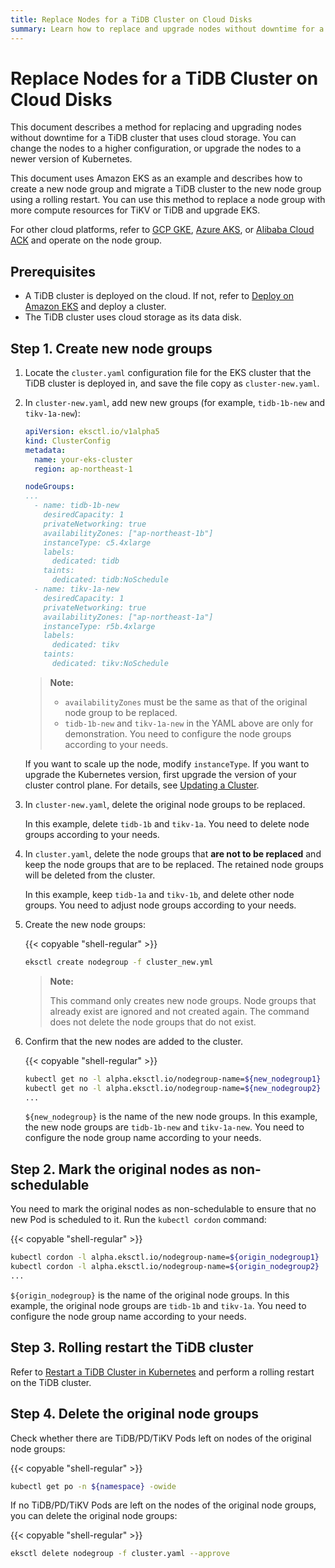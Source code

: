 ```yaml
---
title: Replace Nodes for a TiDB Cluster on Cloud Disks
summary: Learn how to replace and upgrade nodes without downtime for a TiDB cluster that uses cloud storage.
---
```


# Replace Nodes for a TiDB Cluster on Cloud Disks

This document describes a method for replacing and upgrading nodes without downtime for a TiDB cluster that uses cloud storage. You can change the nodes to a higher configuration, or upgrade the nodes to a newer version of Kubernetes.

This document uses Amazon EKS as an example and describes how to create a new node group and migrate a TiDB cluster to the new node group using a rolling restart. You can use this method to replace a node group with more compute resources for TiKV or TiDB and upgrade EKS.

For other cloud platforms, refer to [GCP GKE](deploy-on-gcp-gke.md), [Azure AKS](deploy-on-azure-aks.md), or [Alibaba Cloud ACK](deploy-on-alibaba-cloud.md) and operate on the node group.

## Prerequisites

- A TiDB cluster is deployed on the cloud. If not, refer to [Deploy on Amazon EKS](deploy-on-aws-eks.md) and deploy a cluster.
- The TiDB cluster uses cloud storage as its data disk.

## Step 1. Create new node groups

1. Locate the `cluster.yaml` configuration file for the EKS cluster that the TiDB cluster is deployed in, and save the file copy as `cluster-new.yaml`.

2. In `cluster-new.yaml`, add new new groups (for example, `tidb-1b-new` and `tikv-1a-new`):

    ```yaml
    apiVersion: eksctl.io/v1alpha5
    kind: ClusterConfig
    metadata:
      name: your-eks-cluster
      region: ap-northeast-1

    nodeGroups:
    ...
      - name: tidb-1b-new
        desiredCapacity: 1
        privateNetworking: true
        availabilityZones: ["ap-northeast-1b"]
        instanceType: c5.4xlarge
        labels:
          dedicated: tidb
        taints:
          dedicated: tidb:NoSchedule
      - name: tikv-1a-new
        desiredCapacity: 1
        privateNetworking: true
        availabilityZones: ["ap-northeast-1a"]
        instanceType: r5b.4xlarge
        labels:
          dedicated: tikv
        taints:
          dedicated: tikv:NoSchedule
    ```

    > **Note:**
    >
    > * `availabilityZones` must be the same as that of the original node group to be replaced.
    > * `tidb-1b-new` and `tikv-1a-new` in the YAML above are only for demonstration. You need to configure the node groups according to your needs.

    If you want to scale up the node, modify `instanceType`. If you want to upgrade the Kubernetes version, first upgrade the version of your cluster control plane. For details, see [Updating a Cluster](https://docs.aws.amazon.com/eks/latest/userguide/update-cluster.html).

3. In `cluster-new.yaml`, delete the original node groups to be replaced.

    In this example, delete `tidb-1b` and `tikv-1a`. You need to delete node groups according to your needs.

4. In `cluster.yaml`, delete the node groups that **are not to be replaced** and keep the node groups that are to be replaced. The retained node groups will be deleted from the cluster.

    In this example, keep `tidb-1a` and `tikv-1b`, and delete other node groups. You need to adjust node groups according to your needs.

5. Create the new node groups:

    {{< copyable "shell-regular" >}}

    ```bash
    eksctl create nodegroup -f cluster_new.yml
    ```

    > **Note:**
    >
    > This command only creates new node groups. Node groups that already exist are ignored and not created again. The command does not delete the node groups that do not exist.

6. Confirm that the new nodes are added to the cluster.

    {{< copyable "shell-regular" >}}

    ```bash
    kubectl get no -l alpha.eksctl.io/nodegroup-name=${new_nodegroup1}
    kubectl get no -l alpha.eksctl.io/nodegroup-name=${new_nodegroup2}
    ...
    ```

   `${new_nodegroup}` is the name of the new node groups. In this example, the new node groups are `tidb-1b-new` and `tikv-1a-new`. You need to configure the node group name according to your needs.

## Step 2. Mark the original nodes as non-schedulable

You need to mark the original nodes as non-schedulable to ensure that no new Pod is scheduled to it. Run the `kubectl cordon` command:

{{< copyable "shell-regular" >}}

```bash
kubectl cordon -l alpha.eksctl.io/nodegroup-name=${origin_nodegroup1}
kubectl cordon -l alpha.eksctl.io/nodegroup-name=${origin_nodegroup2}
...
```

`${origin_nodegroup}` is the name of the original node groups. In this example, the original node groups are `tidb-1b` and `tikv-1a`. You need to configure the node group name according to your needs.

## Step 3. Rolling restart the TiDB cluster

Refer to [Restart a TiDB Cluster in Kubernetes](restart-a-tidb-cluster.md#perform-a-graceful-rolling-restart-to-all-pods-in-a-component) and perform a rolling restart on the TiDB cluster.

## Step 4. Delete the original node groups

Check whether there are TiDB/PD/TiKV Pods left on nodes of the original node groups:

{{< copyable "shell-regular" >}}

```bash
kubectl get po -n ${namespace} -owide
```

If no TiDB/PD/TiKV Pods are left on the nodes of the original node groups, you can delete the original node groups:

{{< copyable "shell-regular" >}}

```bash
eksctl delete nodegroup -f cluster.yaml --approve
```
